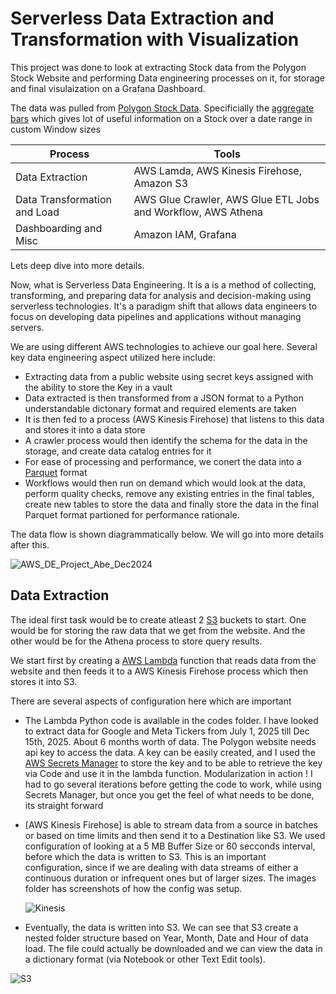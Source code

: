 # Serverless Data Extraction and Transformation with Visualization
This project was done to look at extracting Stock data from the Polygon Stock Website and performing Data engineering processes on it, for storage and final visulaization on a Grafana Dashboard.

The data was pulled from [Polygon Stock Data](https://polygon.io/). Specificially the [aggregate bars](https://polygon.io/docs/stocks/get_v2_aggs_ticker__stocksticker__range__multiplier___timespan___from___to) which gives lot of useful information on a Stock over a date range in custom Window sizes

| Process | Tools |
| ----------- | ----------- |
| Data Extraction | AWS Lamda, AWS Kinesis Firehose, Amazon S3 |
| Data Transformation and Load | AWS Glue Crawler, AWS Glue ETL Jobs and Workflow, AWS Athena |
| Dashboarding and Misc | Amazon IAM, Grafana |

Lets deep dive into more details.

Now, what is Serverless Data Engineering. It is a is a method of collecting, transforming, and preparing data for analysis and decision-making using serverless technologies. It's a paradigm shift that allows data engineers to focus on developing data pipelines and applications without managing servers.

We are using different AWS technologies to achieve our goal here. Several key data engineering aspect utilized here include:
- Extracting data from a public website using secret keys assigned with the ability to store the Key in a vault
- Data extracted is then transformed from a JSON format to a Python understandable dictonary format and required elements are taken
- It is then fed to a process (AWS Kinesis Firehose) that listens to this data and stores it into a data store
- A crawler process would then identify the schema for the data in the storage, and create data catalog entries for it
- For ease of processing and performance, we conert the data into a [Parquet](https://www.databricks.com/glossary/what-is-parquet#:~:text=Apache%20Parquet%20is%20an%20open,handle%20complex%20data%20in%20bulk.) format
- Workflows would then run on demand which would look at the data, perform quality checks, remove any existing entries in the final tables, create new tables to store the data and finally store the data in the final Parquet format partioned for performance rationale.

The data flow is shown diagrammatically below. We will go into more details after this.

![AWS_DE_Project_Abe_Dec2024](https://github.com/user-attachments/assets/b914dabb-2181-4322-b8c7-3f5f590981b9)


## Data Extraction

The ideal first task would be to create atleast 2 [S3](https://aws.amazon.com/s3/) buckets to start. One would be for storing the raw data that we get from the website. And the other would be for the Athena process to store query results. 

We start first by creating a [AWS Lambda](https://aws.amazon.com/pm/lambda/?gclid=CjwKCAiAmrS7BhBJEiwAei59i5Q5rDOf1tv5NMyufZMunCcH-AqubZ2Nu-d-5eOEn1H8-tfsvh6zyRoCvYMQAvD_BwE&trk=73f686c8-9606-40ad-852f-7b2bcafa68fe&sc_channel=ps&ef_id=CjwKCAiAmrS7BhBJEiwAei59i5Q5rDOf1tv5NMyufZMunCcH-AqubZ2Nu-d-5eOEn1H8-tfsvh6zyRoCvYMQAvD_BwE:G:s&s_kwcid=AL!4422!3!651212652666!e!!g!!lambda!909122559!45462427876) function that reads data from the website and then feeds it to a AWS Kinesis Firehose process which then stores it into S3.

There are several aspects of configuration here which are important
- The Lambda Python code is available in the codes folder. I have looked to extract data for Google and Meta Tickers from July 1, 2025 till Dec 15th, 2025. About 6 months worth of data. The Polygon website needs api key to access the data. A key can be easily created, and I used the [AWS Secrets Manager](https://docs.aws.amazon.com/secretsmanager/latest/userguide/intro.html) to store the key and to be able to retrieve the key via Code and use it in the lambda function. Modularization in action ! I had to go several iterations before getting the code to work, while using Secrets Manager, but once you get the feel of what needs to be done, its straight forward
- [AWS Kinesis Firehose] is able to stream data from a source in batches or based on time limits and then send it to a Destination like S3. We used configuration of looking at a 5 MB Buffer Size or 60 secconds interval, before which the data is written to S3. This is an important configuration, since if we are dealing with data streams of either a continuous duration or infrequent ones but of larger sizes. The images folder has screenshots of how the config was setup.
  
  ![Kinesis](https://github.com/user-attachments/assets/ae61fbbe-60ff-4799-805d-ab0cf72b60ef)

- Eventually, the data is written into S3. We can see that S3 create a nested folder structure based on Year, Month, Date and Hour of data load. The file could actually be downloaded and we can view the data in a dictionary format (via Notebook or other Text Edit tools).
    
![S3](https://github.com/user-attachments/assets/0dc9b0c2-525c-47c8-a3c2-2438fdf44942)

    


